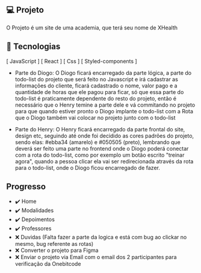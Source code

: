 ## 💻 Projeto
O Projeto é um site de uma academia, que terá seu nome de XHealth

## 🚀 Tecnologias
[ JavaScript ]
[ React ]
[ Css ]
[ Styled-components ]

- Parte do Diogo:
O Diogo ficará encarregado da parte lógica, a parte do todo-list do projeto que será feito no Javascript e irá cadastrar as informações do cliente,
ficará cadastrado o nome, valor pago e a quantidade de horas que ele pagou para ficar, só que essa parte do todo-list é praticamente dependente do resto do projeto, então é necessário que o Henry temine a parte dele e vá commitando no projeto para que quando estiver pronto o Diogo implante o todo-list com a Rota que o Diogo também vai colocar no projeto junto com o todo-list

- Parte do Henry:
O Henry ficará encarregado da parte frontal do site, design etc, seguindo até onde foi decidido as cores padrões do projeto, sendo elas: #ebba34 (amarelo) e #050505 (preto),
lembrando que deverá ser feito uma parte no frontend onde o Diogo poderá conectar com a rota do todo-list, como por exemplo um botão escrito "treinar agora",
quando a pessoa clicar ela vai ser redirecionada através da rota para o todo-list, onde o Diogo ficou encarregado de fazer.

## Progresso
- ✔️ Home
- ✔️ Modalidades
- ✔️ Depoimentos
- ✔️ Professores
- ❌ Duvidas (Falta fazer a parte da logica e está com bug ao clickar no mesmo, bug referente as rotas)
- ❌ Converter o projeto para Figma
- ❌ Enviar o projeto via Email com o email dos 2 participantes para verificação da Onebitcode
  
